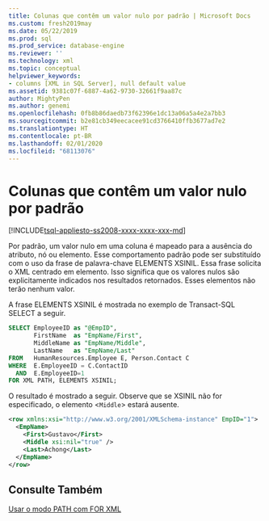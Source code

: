 ```yaml
---
title: Colunas que contêm um valor nulo por padrão | Microsoft Docs
ms.custom: fresh2019may
ms.date: 05/22/2019
ms.prod: sql
ms.prod_service: database-engine
ms.reviewer: ''
ms.technology: xml
ms.topic: conceptual
helpviewer_keywords:
- columns [XML in SQL Server], null default value
ms.assetid: 9381c07f-6887-4a62-9730-32661f9aa87c
author: MightyPen
ms.author: genemi
ms.openlocfilehash: 0fb8b86daedb73f62396e1dc13a06a5a4e2a7bb3
ms.sourcegitcommit: b2e81cb349eecacee91cd3766410ffb3677ad7e2
ms.translationtype: HT
ms.contentlocale: pt-BR
ms.lasthandoff: 02/01/2020
ms.locfileid: "68113076"
---
```

# <a name="columns-that-contain-a-null-value-by-default"></a>Colunas que contêm um valor nulo por padrão

[!INCLUDE[tsql-appliesto-ss2008-xxxx-xxxx-xxx-md](../../includes/tsql-appliesto-ss2008-xxxx-xxxx-xxx-md.md)]

Por padrão, um valor nulo em uma coluna é mapeado para a ausência do atributo, nó ou elemento. Esse comportamento padrão pode ser substituído com o uso da frase de palavra-chave ELEMENTS XSINIL. Essa frase solicita o XML centrado em elemento. Isso significa que os valores nulos são explicitamente indicados nos resultados retornados. Esses elementos não terão nenhum valor.

A frase ELEMENTS XSINIL é mostrada no exemplo de Transact-SQL SELECT a seguir.

```sql
SELECT EmployeeID as "@EmpID",   
       FirstName  as "EmpName/First",   
       MiddleName as "EmpName/Middle",   
       LastName   as "EmpName/Last"  
FROM   HumanResources.Employee E, Person.Contact C  
WHERE  E.EmployeeID = C.ContactID  
  AND  E.EmployeeID=1
FOR XML PATH, ELEMENTS XSINIL;
```  
  
 O resultado é mostrado a seguir. Observe que se XSINIL não for especificado, o elemento <`Middle`> estará ausente.  
  
```xml
<row xmlns:xsi="http://www.w3.org/2001/XMLSchema-instance" EmpID="1">  
  <EmpName>  
    <First>Gustavo</First>  
    <Middle xsi:nil="true" />  
    <Last>Achong</Last>  
  </EmpName>  
</row>  
```  
  
## <a name="see-also"></a>Consulte Também  
 [Usar o modo PATH com FOR XML](../../relational-databases/xml/use-path-mode-with-for-xml.md)  
  
  
